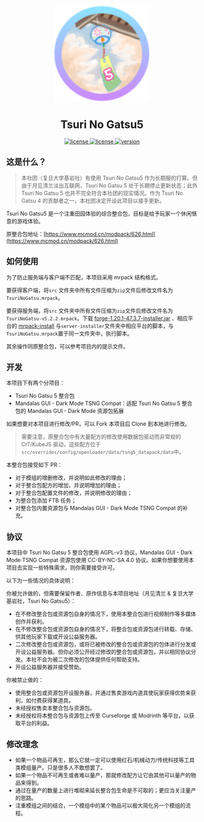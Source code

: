 

<div align="center">
<a href="version">
    <img src="./icon.png" alt="icon" style="zoom:200%;">
</a>

# Tsuri No Gatsu5

<a href="./LICENSE">
    <img src="https://img.shields.io/github/license/FDCraft/TsuriNoGatsu5" alt="license">
</a>

<a href="./LICENSE2">
    <img src="https://img.shields.io/badge/license2-CC--BY--NC--SA--4.0-8A2BE2" alt="license">
</a>

<a href="version">
    <img src="https://img.shields.io/badge/version-5.1.8-8A2BE2" alt="version">
</a>

</div>

## 这是什么？

>  本社团（复旦大学基岩社）有使用 Tsuri No Gatsu5 作为长期服的打算。但由于月见清兰淡出互联网，Tsuri No Gatsu 5 处于长期停止更新状态；此外 Tsuri No Gatsu 5 也并不完全符合本社团的现实情况。作为 Tsuri No Gatsu 4 的贡献者之一，本社团决定开设此项目以接手更新。

Tsuri No Gatsu5 是一个注重田园体验的综合整合包，目标是给予玩家一个休闲惬意的游戏体验。

原整合包地址：[https://www.mcmod.cn/modpack/626.html](https://www.mcmod.cn/modpack/626.html)

## 如何使用

为了防止服务端与客户端不匹配，本项目采用 mrpack 结构格式。

要获得客户端，将`src` 文件夹中所有文件压缩为`zip`文件后修改文件名为`TsuriNoGatsu.mrpack`。

要获得服务端，将`src` 文件夹中所有文件压缩为`zip`文件后修改文件名为`TsuriNoGatsu-v5.2.2.mrpack`。下载 [forge-1.20.1-47.3.7-installer.jar](https://maven.minecraftforge.net/net/minecraftforge/forge/1.20.1-47.3.7/forge-1.20.1-47.3.7-installer.jar) 、相应平台的 [mrpack-install](https://github.com/nothub/mrpack-install/releases/tag/v0.16.10) 与`server-installer`文件夹中相应平台的脚本，与`TsuriNoGatsu.mrpack`置于同一文件夹中，执行脚本。

其余操作同原整合包，可以参考项目内的提示文件。

## 开发

本项目下有两个分项目：

- Tsuri No Gatsu 5 整合包
- Mandalas GUI - Dark Mode TSNG Compat：适配 Tsuri No Gatsu 5 整合包的 Mandalas GUI - Dark Mode 资源包拓展

如果想要对本项目进行修改/PR，可以 Fork 本项目后 Clone 到本地进行修改。

>  需要注意，原整合包中有大量配方的修改使用数据包驱动而非常规的 CrT/KubeJS 驱动，这些配方位于 `src/overrides/config/openloader/data/tsng5_datapack/data`中。

本整合包接受如下 PR：

- 对于模组的增删修改，并说明如此修改的理由；
- 对于整合包配方的增加，并说明增加的理由；
- 对于整合包配置文件的修改，并说明修改的理由；
- 为整合包添加 FTB 任务；
- 对整合包内置资源包与 Mandalas GUI - Dark Mode TSNG Compat 的补充。

## 协议

本项目中 Tsuri No Gatsu 5 整合包使用 AGPL-v3 协议，Mandalas GUI - Dark Mode TSNG Compat 资源包使用 CC-BY-NC-SA 4.0 协议。如果你想要使用本项目去实现一些特殊需求，则你需要接受许可。

以下为一些情况的具体说明：

你被允许做的，但需要保留作者、原作信息与本项目地址（月见清兰 & 复旦大学基岩社，Tsuri No Gatsu5）：

- 在不修改整合包或资源包自身的情况下，使用本整合包进行视频制作等多媒体创作并获利。
- 在不修改整合包或资源包自身的情况下，将整合包或资源包进行转载、存储、供其他玩家下载或开设公益服务器。
- 二次修改整合包或资源包，或将已被修改的整合包或资源包的包体进行分发或开设公益服务器。但你必须公开经过修改的整合包或资源包，并以相同协议分发。本社不会为被二次修改的包体提供任何帮助支持。
- 开设公益服务器并接受赞助。

你被禁止做的：

- 使用整合包或资源包开设服务器，并通过售卖游戏内道具使玩家获得优势来获利，如付费获得某道具。
- 未经授权售卖本整合包与资源包。
- 未经授权将本整合包与资源包上传至 Curseforge 或 Modrinth 等平台，以获取平台的利益。

## 修改理念

- 如果一个物品可再生，那么它就一定可以使用红石/机械动力/传统科技等工具类模组量产。只是很多人不敢想罢了。
- 如果一个物品不可再生或者难以量产，那就修改配方让它由其他可以量产的物品来得到。
- 通过在量产的数量上进行堆砌来延长整合包生命是不可取的；更应当关注量产的思路。
- 注重模组之间的结合，一个模组中的某个物品可以极大简化另一个模组的流程。
